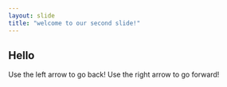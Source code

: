 ```yaml
---
layout: slide
title: "welcome to our second slide!"
---
```

Hello
---
Use the left arrow to go back!  Use the right arrow to go forward!
